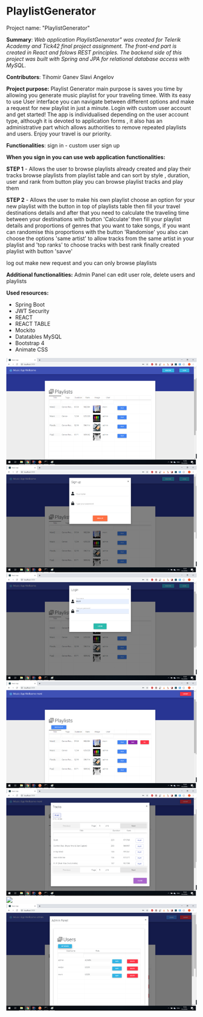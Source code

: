 # PlaylistGenerator

Project name:
"PlaylistGenerator"

**Summary**:
*Web application PlaylistGenerator" was created for Telerik Academy and Tick42 final project assignment. The front-end part is created in React and folows REST principles. The backend side of this project was built with Spring and JPA for relational database access with MySQL.*


**Contributors**:
Tihomir Ganev
Slavi Angelov

**Project purpose:**
Playlist Generator main purpose is saves you time by allowing you generate music playlist for your traveling timee. With its easy to use User interface you can navigate between different options and make a request for new playlist in just a minute. Login with custom user account and get started! The app is individualised depending on the user account type, although it is devoted to application forms , it also has an administrative part which allows authorities to remove repeated playlists and users. Enjoy your travel is our priority.


**Functionalities**:
sign in - custom user
sign up

**When you sign in you can use web application functionalities:**

**STEP 1**  - Allows the user to browse playlists already created and play their tracks
browse playlists from playlist table and can sort by style , duration, user and rank
from button play you can browse playlist tracks and play them

**STEP 2** - Allows the user to make his own playlist
choose an option for your new playlist with the button in top of playlists table
then fill your travel destinations details and after that you need to calculate the traveling time between your destinations with button 'Calculate'
then fill your playlist details and proportions of genres that you want to take songs, if you want can randomise this proportions with the button 'Randomise'
you also can choose the options 'same artist' to allow tracks from the same artist in your playlist and 'top ranks' to choose tracks with best rank
finally created playlist with button 'savve'

log out
make new request
and you can only browse playlists


**Additional functionalities:**
Admin Panel
can edit user role, delete users and playlists


**Used resources:**

* Spring Boot
* JWT Security
* REACT
* REACT TABLE
* Mockito
* Datatables MySQL
* Bootstrap 4
* Animate CSS




![](images/HomePage2.png)
![](images/Register.png)
![](images/Login.png)
![](images/LoginMoni.png)
![](images/Tracks.png)
![](images/NewPlaylistCopy.png)
![](images/AdminPanel.png)



